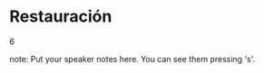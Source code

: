 # Restauración

<p class="vertsep"> <span class="num">6</span> </p>

note:
    Put your speaker notes here.
    You can see them pressing 's'.
